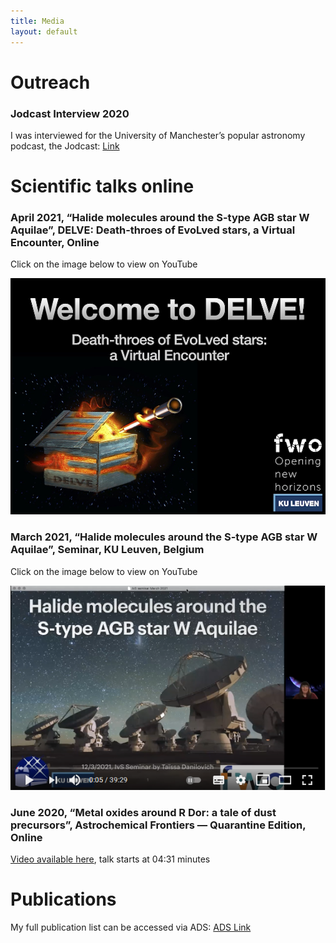 ```yaml
---
title: Media
layout: default
---
```

# Outreach

### Jodcast Interview	2020  
I was interviewed for the University of Manchester’s popular astronomy podcast, the Jodcast: [Link](http://www.jodcast.net/archive/202011/)


# Scientific talks online

### April 2021, “Halide molecules around the S-type AGB star W Aquilae”, DELVE: Death-throes of EvoLved stars, a Virtual Encounter, Online 

Click on the image below to view on YouTube

[![YouTube link](images/Welcome_slide.jpg)](https://www.youtube.com/watch?v=4n2Bie8OAPQ&list=PLrGAIWCGSKlC9ja1CMZzzLWddWwbwwhty&index=4&t=1842s)

### March 2021, “Halide molecules around the S-type AGB star W Aquilae”, Seminar, KU Leuven, Belgium  

Click on the image below to view on YouTube

  [![YouTube link](images/2021HalideYoutube.png)](https://www.youtube.com/watch?v=MYOWS9t2cTE)

### June 2020, “Metal oxides around R Dor: a tale of dust precursors”, Astrochemical Frontiers — Quarantine Edition, Online 

[Video available here](https://harvard.zoom.us/rec/play/Va4QP2rsTVBDhjQWahuLON4Ueer-6eQgqxO6cz1h6TrPOSQqrNCeu9B5vLCOZLAz1zRuQyb5vxViylcJ.Rupfny5yW3i2afdq?continueMode=true&_x_zm_rtaid=aftFOQLpT8uDfgO8aKDicw.1619019940901.02161291930e40b8f6327a47ad77e0f0&_x_zm_rhtaid=589), talk starts at 04:31 minutes

# Publications

My full publication list can be accessed via ADS: [ADS Link](http://tiny.cc/TDanilovichADS)
